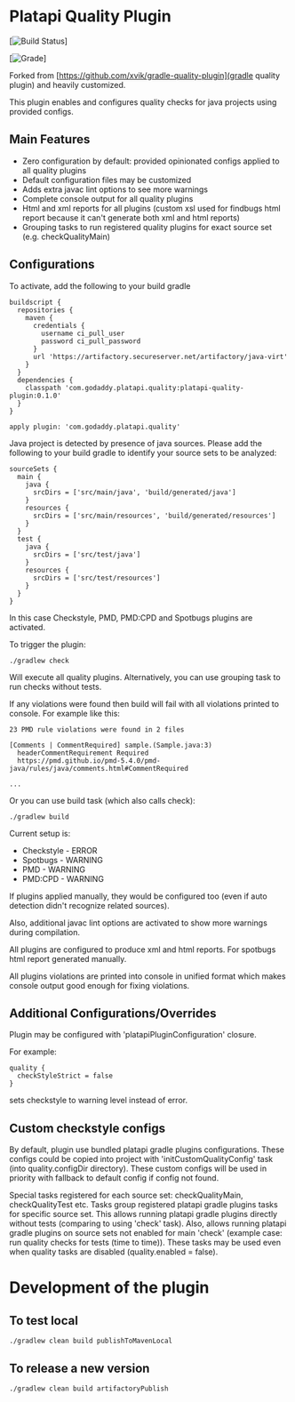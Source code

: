 # Platapi Quality Plugin

[![Build Status](https://api-customers.jenkins.int.godaddy.com/view/plugins/job/platapi-quality-plugin/job/master/statusbadges-build/icon)]

[![Grade](https://api-customers.jenkins.int.godaddy.com/view/plugins/job/platapi-quality-plugin/job/master/statusbadges-grade/icon)]

Forked from [https://github.com/xvik/gradle-quality-plugin](gradle quality plugin) and heavily customized.

This plugin enables and configures quality checks for java projects using provided configs.

## Main Features
- Zero configuration by default: provided opinionated configs applied to all quality plugins
- Default configuration files may be customized
- Adds extra javac lint options to see more warnings
- Complete console output for all quality plugins
- Html and xml reports for all plugins (custom xsl used for findbugs html report because it can't generate both xml and html reports)
- Grouping tasks to run registered quality plugins for exact source set (e.g. checkQualityMain)

## Configurations
To activate, add the following to your build gradle
```
buildscript {
  repositories {
    maven {
      credentials {
        username ci_pull_user
        password ci_pull_password
      }
      url 'https://artifactory.secureserver.net/artifactory/java-virt'
    }
  }
  dependencies {
    classpath 'com.godaddy.platapi.quality:platapi-quality-plugin:0.1.0'
  }
}

apply plugin: 'com.godaddy.platapi.quality'

```

Java project is detected by presence of java sources. Please add the following to your build gradle to identify your source sets to be analyzed:

```
sourceSets {
  main {
    java {
      srcDirs = ['src/main/java', 'build/generated/java']
    }
    resources {
      srcDirs = ['src/main/resources', 'build/generated/resources']
    }
  }
  test {
    java {
      srcDirs = ['src/test/java']
    }
    resources {
      srcDirs = ['src/test/resources']
    }
  }
}
```

In this case Checkstyle, PMD, PMD:CPD and Spotbugs plugins are activated.

To trigger the plugin:
```
./gradlew check
```
Will execute all quality plugins. Alternatively, you can use grouping task to run checks without tests.

If any violations were found then build will fail with all violations printed to console. For example like this:

```
23 PMD rule violations were found in 2 files

[Comments | CommentRequired] sample.(Sample.java:3)
  headerCommentRequirement Required
  https://pmd.github.io/pmd-5.4.0/pmd-java/rules/java/comments.html#CommentRequired

...
```
Or you can use build task (which also calls check):

```
./gradlew build
```
Current setup is:
- Checkstyle - ERROR
- Spotbugs - WARNING
- PMD - WARNING
- PMD:CPD - WARNING

If plugins applied manually, they would be configured too (even if auto detection didn't recognize related sources).

Also, additional javac lint options are activated to show more warnings during compilation.

All plugins are configured to produce xml and html reports. For spotbugs html report generated manually.

All plugins violations are printed into console in unified format which makes console output good enough for fixing violations.

## Additional Configurations/Overrides
Plugin may be configured with 'platapiPluginConfiguration' closure.

For example:
```
quality {
  checkStyleStrict = false
}
```
sets checkstyle to warning level instead of error.

## Custom checkstyle configs
By default, plugin use bundled platapi gradle plugins configurations. These configs could be copied into project with 'initCustomQualityConfig' task (into quality.configDir directory). These custom configs will be used in priority with fallback to default config if config not found.

Special tasks registered for each source set: checkQualityMain, checkQualityTest etc. Tasks group registered platapi gradle plugins tasks for specific source set. This allows running platapi gradle plugins directly without tests (comparing to using 'check' task). Also, allows running platapi gradle plugins on source sets not enabled for main 'check' (example case: run quality checks for tests (time to time)). These tasks may be used even when quality tasks are disabled (quality.enabled = false).

# Development of the plugin

## To test local

```
./gradlew clean build publishToMavenLocal
```

## To release a new version

```
./gradlew clean build artifactoryPublish
```
